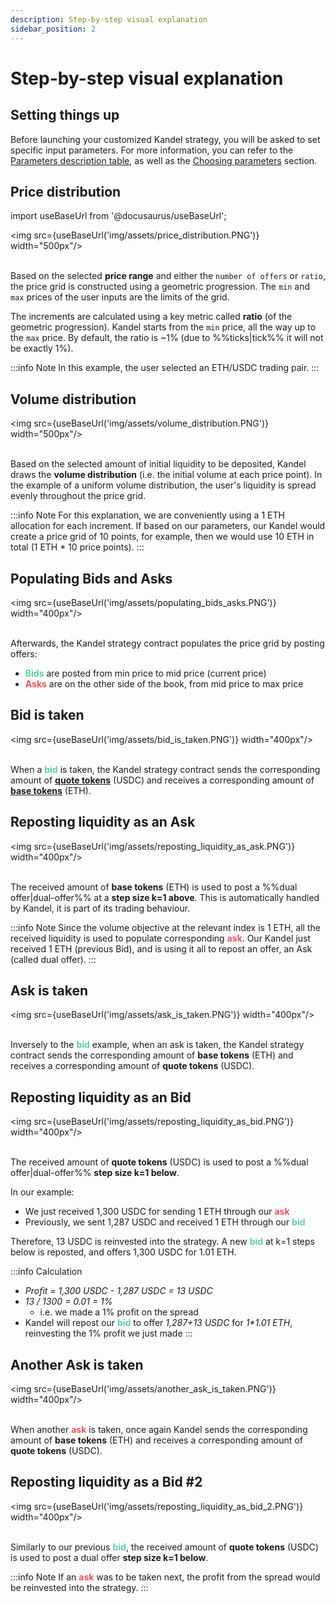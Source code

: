 ```yaml
---
description: Step-by-step visual explanation
sidebar_position: 2
---
```



# Step-by-step visual explanation


## Setting things up

Before launching your customized Kandel strategy, you will be asked to set specific input parameters. For more information, you can refer to the [Parameters description table](./parameters.md), as well as the [Choosing parameters](./choosing-parameters.md) section.


## Price distribution

import useBaseUrl from '@docusaurus/useBaseUrl';

<img src={useBaseUrl('img/assets/price_distribution.PNG')} width="500px"/><br /><br />

Based on the selected **price range** and either the `number of offers` or `ratio`, the price grid is constructed using a geometric progression. The `min` and `max` prices of the user inputs are the limits of the grid. 

The increments are calculated using a key metric called **ratio** (of the geometric progression). Kandel starts from the `min` price, all the way up to the `max` price.
By default, the ratio is ~1% (due to %%ticks|tick%% it will not be exactly 1%).

:::info Note
In this example, the user selected an ETH/USDC trading pair.
:::

## Volume distribution

<img src={useBaseUrl('img/assets/volume_distribution.PNG')} width="500px"/><br /><br />

Based on the selected amount of initial liquidity to be deposited, Kandel draws the **volume distribution** (i.e. the initial volume at each price point).
In the example of a uniform volume distribution, the user's liquidity is spread evenly throughout the price grid.<br />

:::info Note
For this explanation, we are conveniently using a 1 ETH allocation for each increment. If based on our parameters, our Kandel would create a price grid of 10 points, for example, then we would use 10 ETH in total (1 ETH * 10 price points).
:::

## Populating Bids and Asks

<img src={useBaseUrl('img/assets/populating_bids_asks.PNG')} width="400px"/><br /><br />

Afterwards, the Kandel strategy contract populates the price grid by posting offers:

* **<font color="#5cd19b">Bids</font>** are posted from min price to mid price (current price)
* **<font color="#eb525a">Asks</font>** are on the other side of the book, from mid price to max price


## Bid is taken

<img src={useBaseUrl('img/assets/bid_is_taken.PNG')} width="400px"/><br /><br />

When a **<font color="#5cd19b">bid</font>** is taken, the Kandel strategy contract sends the corresponding amount of [**quote tokens**](../../../developers/terms/base-quote.md) (USDC) and receives a corresponding amount of [**base tokens**](../../../developers/terms/base-quote.md) (ETH). 


## Reposting liquidity as an Ask

<img src={useBaseUrl('img/assets/reposting_liquidity_as_ask.PNG')} width="400px"/><br /><br />

The received amount of **base tokens** (ETH) is used to post a %%dual offer|dual-offer%% at a **step size k=1 above**. This is automatically handled by Kandel, it is part of its trading behaviour.

:::info Note
Since the volume objective at the relevant index is 1 ETH, all the received liquidity is used to populate corresponding **<font color="#eb525a">ask</font>**. Our Kandel just received 1 ETH (previous Bid), and is using it all to repost an offer, an Ask (called dual offer).
:::

## Ask is taken

<img src={useBaseUrl('img/assets/ask_is_taken.PNG')} width="400px"/><br /><br />

Inversely to the **<font color="#5cd19b">bid</font>** example, when an ask is taken, the Kandel strategy contract sends the corresponding amount of **base tokens** (ETH) and receives a corresponding amount of **quote tokens** (USDC). 


## Reposting liquidity as an Bid

<img src={useBaseUrl('img/assets/reposting_liquidity_as_bid.PNG')} width="400px"/><br /><br />

The received amount of **quote tokens** (USDC) is used to post a %%dual offer|dual-offer%% **step size k=1 below**.

In our example:

* We just received 1,300 USDC for sending 1 ETH through our **<font color="#eb525a">ask</font>**
* Previously, we sent 1,287 USDC and received 1 ETH through our **<font color="#5cd19b">bid</font>**

Therefore, 13 USDC is reinvested into the strategy. A new **<font color="#5cd19b">bid</font>** at k=1 steps below is reposted, and offers 1,300 USDC for 1.01 ETH.

:::info Calculation
* _Profit = 1,300 USDC - 1,287 USDC = 13 USDC_
* _13 / 1300 = 0.01 = 1%_
    * i.e. we made a 1% profit on the spread
* Kandel will repost our **<font color="#5cd19b">bid</font>** to offer _1,287+13 USDC_ for _1*1.01 ETH_, reinvesting the 1% profit we just made
:::

## Another Ask is taken

<img src={useBaseUrl('img/assets/another_ask_is_taken.PNG')} width="400px"/><br /><br />

When another **<font color="#eb525a">ask</font>** is taken, once again Kandel sends the corresponding amount of **base tokens** (ETH) and receives a corresponding amount of **quote tokens** (USDC). 

## Reposting liquidity as a Bid #2

<img src={useBaseUrl('img/assets/reposting_liquidity_as_bid_2.PNG')} width="400px"/><br /><br />

Similarly to our previous **<font color="#5cd19b">bid</font>**, the received amount of **quote tokens** (USDC) is used to post a dual offer **step size k=1 below**.

:::info Note
If an **<font color="#eb525a">ask</font>** was to be taken next, the profit from the spread would be reinvested into the strategy.
:::
